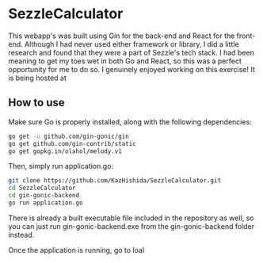 # SezzleCalculator
This webapp's was built using Gin for the back-end and React for the front-end. Although I had never used either framework or library, I did a little research and found that they were a part of Sezzle's tech stack. I had been meaning to get my toes wet in both Go and React, so this was a perfect opportunity for me to do so. I genuinely enjoyed working on this exercise! It is being hosted at 

## How to use
Make sure Go is properly installed, along with the following dependencies:
```bash
go get -u github.com/gin-gonic/gin
go get github.com/gin-contrib/static
go get gopkg.in/olahol/melody.v1
```
Then, simply run application.go:
```bash
git clone https://github.com/KazHishida/SezzleCalculator.git
cd SezzleCalculator
cd gin-gonic-backend
go run application.go
```
There is already a built executable file included in the repository as well, so you can just run gin-gonic-backend.exe from the gin-gonic-backend folder instead.

Once the application is running, go to loal
